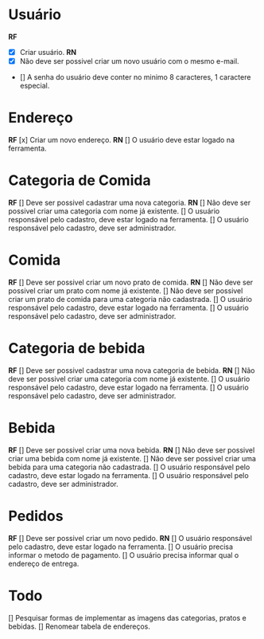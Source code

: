 # Usuário

**RF**
- [x] Criar usuário.
**RN**
- [x] Não deve ser possivel criar um novo usuário com o mesmo e-mail.
- [] A senha do usuário deve conter no minimo 8 caracteres, 1 caractere especial.

# Endereço

**RF**
[x] Criar um novo endereço.
**RN**
[] O usuário deve estar logado na ferramenta.

# Categoria de Comida

**RF**
[] Deve ser possivel cadastrar uma nova categoria.
**RN**
[] Não deve ser possivel criar uma categoria com nome já existente.
[] O usuário responsável pelo cadastro, deve estar logado na ferramenta.
[] O usuário responsável pelo cadastro, deve ser administrador.


# Comida

**RF**
[] Deve ser possivel criar um novo prato de comida.
**RN**
[] Não deve ser possivel criar um prato com nome já existente.
[] Não deve ser possivel criar um prato de comida para uma categoria não cadastrada.
[] O usuário responsável pelo cadastro, deve estar logado na ferramenta.
[] O usuário responsável pelo cadastro, deve ser administrador.

# Categoria de bebida

**RF**
[] Deve ser possivel cadastrar uma nova categoria de bebida.
**RN**
[] Não deve ser possivel criar uma categoria com nome já existente.
[] O usuário responsável pelo cadastro, deve estar logado na ferramenta.
[] O usuário responsável pelo cadastro, deve ser administrador.

# Bebida

**RF**
[] Deve ser possivel criar uma nova bebida.
**RN**
[] Não deve ser possivel criar uma bebida com nome já existente.
[] Não deve ser possivel criar uma bebida para uma categoria não cadastrada.
[] O usuário responsável pelo cadastro, deve estar logado na ferramenta.
[] O usuário responsável pelo cadastro, deve ser administrador.

# Pedidos

**RF**
[] Deve ser possivel criar um novo pedido.
**RN**
[] O usuário responsável pelo cadastro, deve estar logado na ferramenta.
[] O usuário precisa informar o metodo de pagamento.
[] O usuário precisa informar qual o endereço de entrega.


# Todo
[] Pesquisar formas de implementar as imagens das categorias, pratos e bebidas. 
[] Renomear tabela de endereços.
